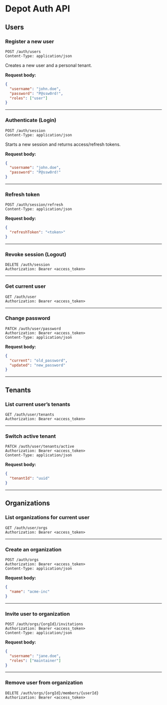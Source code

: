 # Depot Auth API

## Users

### Register a new user

```http
POST /auth/users
Content-Type: application/json
```

Creates a new user and a personal tenant.

**Request body:**

```json
{
  "username": "john.doe",
  "password": "P@ssw0rd!",
  "roles": ["user"]
}
```

---

### Authenticate (Login)

```http
POST /auth/session
Content-Type: application/json
```

Starts a new session and returns access/refresh tokens.

**Request body:**

```json
{
  "username": "john.doe",
  "password": "P@ssw0rd!"
}
```

---

### Refresh token

```http
POST /auth/session/refresh
Content-Type: application/json
```

**Request body:**

```json
{
  "refreshToken": "<token>"
}
```

---

### Revoke session (Logout)

```http
DELETE /auth/session
Authorization: Bearer <access_token>
```

---

### Get current user

```http
GET /auth/user
Authorization: Bearer <access_token>
```

---

### Change password

```http
PATCH /auth/user/password
Authorization: Bearer <access_token>
Content-Type: application/json
```

**Request body:**

```json
{
  "current": "old_password",
  "updated": "new_password"
}
```

---

## Tenants

### List current user’s tenants

```http
GET /auth/user/tenants
Authorization: Bearer <access_token>
```

---

### Switch active tenant

```http
PATCH /auth/user/tenants/active
Authorization: Bearer <access_token>
Content-Type: application/json
```

**Request body:**

```json
{
  "tenantId": "uuid"
}
```

---

## Organizations

### List organizations for current user

```http
GET /auth/user/orgs
Authorization: Bearer <access_token>
```

---

### Create an organization

```http
POST /auth/orgs
Authorization: Bearer <access_token>
Content-Type: application/json
```

**Request body:**

```json
{
  "name": "acme-inc"
}
```

---

### Invite user to organization

```http
POST /auth/orgs/{orgId}/invitations
Authorization: Bearer <access_token>
Content-Type: application/json
```

**Request body:**

```json
{
  "username": "jane.doe",
  "roles": ["maintainer"]
}
```

---

### Remove user from organization

```http
DELETE /auth/orgs/{orgId}/members/{userId}
Authorization: Bearer <access_token>
```

